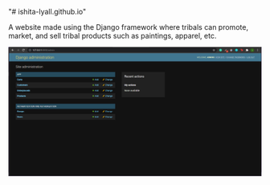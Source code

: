 "# ishita-lyall.github.io" 

A website made using the Django framework where tribals can promote, market, and sell tribal products such as paintings, apparel, etc.


![Django admin](https://github.com/ishita-lyall/FridayNight/blob/master/Desktop/test/Screenshots/Django_admin.png)
